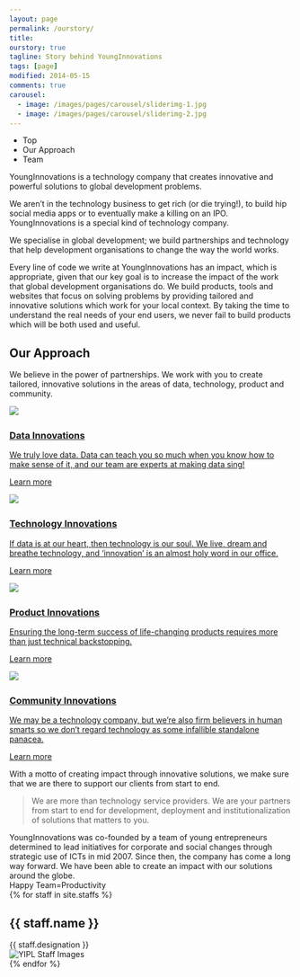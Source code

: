 ```yaml
---
layout: page
permalink: /ourstory/
title: 
ourstory: true
tagline: Story behind YoungInnovations
tags: [page]
modified: 2014-05-15
comments: true
carousel:
  - image: /images/pages/carousel/sliderimg-1.jpg
  - image: /images/pages/carousel/sliderimg-2.jpg
---
```



<ul class="slide-navigation">
<li><a data-scroll-nav="0"><span>Top</span></a></li>
<li><a data-scroll-nav="1"><span>Our Approach</span></a></li>
<li><a data-scroll-nav="2"><span>Team</span></a></li>
<!--<li><a data-scroll-nav="2"><span>Testimonials</span></a></li>-->
</ul>


<div class="service-wrapper" data-scroll-index="0">
<div class="service-wrap">
<div class="service-title layout">YoungInnovations is a technology company that creates innovative and powerful solutions to global development problems.</div>
</div>
</div>

<div class="wrap-out layout">
<div class="main-body-text">
    <p>We aren’t in the technology business to get rich (or die trying!), to build hip social media apps or to eventually make a killing on an IPO. YoungInnovations is a special kind of technology company. </p>
    <p>We specialise in global development; we build partnerships and technology that help development organisations to change the way the world works.</p>
    <p>Every line of code we write at YoungInnovations has an impact, which is appropriate, given that our key goal is to increase the impact of the work that global development organisations do. We build products, tools and websites that focus on solving problems by providing tailored and innovative solutions which work for your local context. By taking the time to understand the real needs of your end users, we never fail to build products which will be both used and useful. </p>
<h2 data-scroll-index="1">Our Approach</h2>
<p>We believe in the power of partnerships. We work with you to create tailored, innovative solutions in the areas of data, technology, product and community.</p>
</div>


<section class="services layout">
<div class="services-block" id="data-innovations">
    <div class="service-image">
        <a href="#data" class="popup">
            <img src="{{ site.url }}/images/services/ic_data_innovations.svg"/>
                <h3>Data Innovations</h3>
                <p>We truly love data. Data can teach you so much when you know how to make sense of it, and our team are experts at making data sing!</p>
        </a>
    </div>
 
 <a href="#data" class="learn-more">Learn more</a>
 <div id="data" style="display:none;">
     <div class="services-block" id="data-innovations">
     <div class="service-image">
     <img src="/images/services/ic_data_innovations.svg">
     </div>
     <h3>Data Innovations</h3>
     <p>We truly love data. Data can teach you so much when you know how to make sense of it, and our team are experts at making data sing!</p>
          
     <p>We can build automated data tools to collect, curate and analyze data for you, and we can help you to use that data to tell stories about your work, to identify issues with your programs, to spot gaps in execution and to see and capitalise on emerging trends, among many other things. We believe in the power of data-driven policy and decision-making, both at the large scale and on an everyday basis.</p>
     
     <p>We are experts in using data to help you drive impact. And as the creators of platforms such as <a href="http://aidstream.org/" target="_blank">Aidstream</a>, <a href="http://www.developmentcheck.org/" target="__blank">DevelopmentCheck</a> and <a href="http://opennepal.net/" target="__blank">OpenNepal</a>, we are well versed in building tools and technologies focused on using open data to facilitate transparency and accountability. Our work on platforms like these has already created huge impact at both national and international levels.</p>
     </div>
 </div>

</div> 

<div class="services-block" id="technology-innovations">
    <div class="service-image">
        <a href="#tech" class="popup">
            <img src="{{ site.url }}/images/services/ic_technology_innovations.svg" />
                    <h3>Technology Innovations</h3>
                    <p>If data is at our heart, then technology is our soul. We live, dream and breathe technology, and ‘innovation’ is an almost holy word in our office.</p>
        </a>
    </div>

 <a href="#tech" class="learn-more">Learn more</a>
 
 <div id="tech" style="display:none;">
 
     <div class="services-block" id="technology-innovations">
         <div class="service-image">
             <img src="{{ site.url }}/images/services/ic_technology_innovations.svg"/>
         </div>
         <h3>Technology Innovations</h3>
         <p>If data is at our heart, then technology is our soul. We live, dream and breathe technology, and ‘innovation’ is an almost holy word in our office.</p>
         
         <p>With a tech team full of curious, resourceful developers, we build technology solutions that get right to the root of problems, rather than masking the symptoms. We believe that in the development sector, this is too seldom the case, despite being the key to increased impact and the delivery of real solutions.</p>
         <p>Whether it’s a new way to place mobile technology in the hands of rural women, to create feedback loops for local governments or to monitor post-disaster infrastructure, we help organizations to meet some of their most challenging goals. We do so with a focus on increasing accessibility and reach, while maintaining a belief in <a href="http://www.theguardian.com/commentisfree/2011/nov/10/small-is-beautiful-economic-idea" target="_blank">E.F. Schumacher’s principle</a> of appropriate technology and recognising that technology can only be an effective part of the solution when it is relevant and appropriate for the people into whose hands you are placing it.</p>
      </div>
  </div>
  
</div>
<div class="services-block services-web" id="product-innovations">
    <div class="service-image">
        <a href="#product" class="popup">
            <img src="{{ site.url }}/images/services/ic_product_innovations.svg"/>
            <h3>Product Innovations</h3>
            <p>Ensuring the long-term success of life-changing products requires more than just technical backstopping.</p>
        </a>        
    </div> 

 <a href="#product" class="learn-more">Learn more</a>
 
 <div id="product" style="display:none;">
    <div class="services-block services-web" id="product-innovations">
        <div class="service-image">
            <img src="{{ site.url }}/images/services/ic_product_innovations.svg"/>
        </div> 
        <h3>Product Innovations</h3>
        <p>Ensuring the long-term success of life-changing products requires more than just technical backstopping.</p>
        <p>By creating real partnerships with our clients, we grow to understand your business, your needs and the people you’re working to help. Your products become our babies, and we take excellent care of them from the moment they’re alive on the web and the whole way through their lifecycle. We build sustainability mechanisms into our products and will proactively create ways to ensure your product stays relevant and up to date. Our products live up to their promise so you can live up to yours.</p>
        <p>With a truckload of expertise in somewhat niche fields, we choose to reinvest much of our profit in building products that we believe will support many of our clients. For example, our own brainchild - <a href="http://aidstream.org/" target="_blank">Aidstream</a> - is the platform most widely used by development organizations to publish their data to the <a href="http://www.iatistandard.org/" target="_blank">International Aid Transparency Initiative (IATI)</a>. Currently used by organizations in over 20 countries, AidStream is the dominant player in IATI ecosystem.</p>
     </div>
  </div>
  
</div> 

<div class="services-block services-web" id="community-innovations">
    <div class="service-image">
        <a href="#community" class="popup">
            <img src="{{ site.url }}/images/services/ic_community_innovations.svg"/>
            <h3>Community Innovations</h3>            
            <p>We may be a technology company, but we’re also firm believers in human smarts so we don’t regard technology as some infallible standalone panacea.</p>
        </a>          
    </div> 

 <a href="#community" class="learn-more">Learn more</a>
 
 <div id="community" style="display:none;">
      <div class="services-block services-web" id="community-innovations">
          <div class="service-image">
              <img src="{{ site.url }}/images/services/ic_community_innovations.svg"/>
          </div> 
          <h3>Community Innovations</h3>
          
          <p>We may be a technology company, but we’re also firm believers in human smarts so we don’t regard technology as some infallible standalone panacea.</p>
          <p>We know technology shouldn’t replace the necessarily human-led, hands-on nature of development work, but we do want to introduce new generations of technophiles to that work and help them to see it as a fascinating and worthwhile area in which to use their skills.</p>
          <p>As such, since 2010, when YoungInnovations established Mobile Nepal - a community of practice which aims to facilitate discussions on the issues, opportunities and challenges surrounding mobile technologies in Nepal - we have been heavily involved in fostering a strong tech and open data community in Nepal; as a key pillar of this community, we facilitate regular tech events such as Open Data Day, NASA's Space Apps Challenge and Ncell App Camp to name just a few. We believe that such events, when created in collaboration with national and international organizations, provide a common platform where individuals and groups can come together to generate real, innovative and creative solutions to the kinds of pressing problems faced by people every day in countries like Nepal.</p>
          <p>We believe in the human side of technology because we have seen innovation flourish through collaboration; because collaboration with others pushes us to think outside the box, drawing experience from multiple different people with different histories and cultures, we regard it is an essential ingredient in the future of effective and impactful technology.
</p>
      </div>
  </div>
  
</div>
</section>
</div>

<div class="layout motto-wrapper">
    <div class="motto-wrapper__inner">
        <div class="motto">
            With a motto of creating impact through innovative solutions, we make sure that we are there to support our clients from start to end. 
        </div>
        <blockquote>
            We are more than technology service providers.
            We are your partners from start to end for development, deployment and institutionalization of solutions that matters to you.
        </blockquote>
    </div>
</div>

<div class="layout intro">
YoungInnovations was co-founded by a team of young entrepreneurs determined to lead initiatives for corporate and social changes through strategic use of ICTs in mid 2007. Since then, the company has come a long way forward. We have been able to create an impact with our solutions around the globe. 
</div>

<div class="layout team-title" data-scroll-index="2">
Happy Team<span>=</span>Productivity
</div> 
  
<div id="staff-wrapper">
  <div class="staff__block">
  {% for staff in site.staffs %}
    <div class="card slow_zoom">
      <div class="text_holder">
        <div class="text_holder_outer">
          <div class="text_holder_inner">
            <h2 class="title">
              {{ staff.name }}
            </h2>
            <span class="designation">{{ staff.designation }}</span>
          </div>
        </div>
      </div>
      <div class="icons_holder"></div>
      <div class="image_shader"></div>
      <div class="staff_image_holder">
        <span class="image">
          <img src="{{ staff.image }}" alt="YIPL Staff Images">
        </span>
      </div>
    </div>
    {% endfor %}
  </div>
</div>


<!--<div class="service-wrapper quote-wrapper">-->
<!--<div class="service-wrap quote-wrap">-->
<!--<div class="service-title quote-title layout">Dreams don't work unless you do</div>-->
<!--</div>-->
<!--</div>-->
